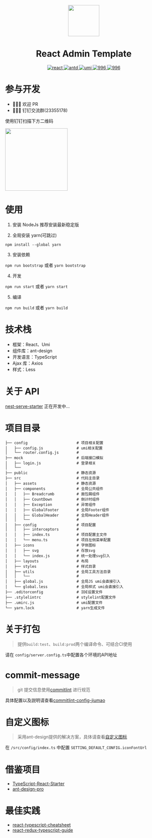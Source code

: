 <p align="center">
  <a href="https://github.com/ts-react/react-admin-template">
    <img width="100" src="https://github.com/ts-react/react-admin-template/blob/gh-pages/assets/logo.svg">
  </a>
</p>

<h1 align="center">React Admin Template</h1>

<p align="center">
  <a href="https://github.com/facebook/react">
    <img src="https://img.shields.io/badge/react-16.8.1-brightgreen.svg" alt="react">
  </a>
  <a href="https://github.com/ant-design/ant-design">
    <img src="https://img.shields.io/badge/ant--design-3.16.2-brightgreen.svg" alt="antd">
  </a>
  <a href="https://github.com/umijs/umi">
    <img src="https://img.shields.io/badge/umi-2.6.11-brightgreen.svg" alt="umi">
  </a>
  <a href="https://github.com/ts-react/react-admin-template/blob/master/LICENSE">
    <img src="https://img.shields.io/badge/license-Anti%20996-blue.svg" alt="996">
  </a>
  <a href="https://996.icu">
    <img src="https://img.shields.io/badge/link-996.icu-red.svg" alt="996">
  </a>
</p>

# 参与开发

- 🎉🎉🎉 欢迎 PR
- 🌴🌴🌴 钉钉交流群(23355178)

使用钉钉扫描下方二维码

<img height="200" src="https://github.com/ts-react/react-admin-template/blob/gh-pages/assets/dingding.jpeg"></img>

# 使用

1. 安装 NodeJs 推荐安装最新稳定版

2. 全局安装 yarn(可跳过)

```
npm install --global yarn
```

3. 安装依赖

`npm run bootstrap` 或者 `yarn bootstrap`

4. 开发

`npm run start` 或者 `yarn start`

5. 编译

`npm run build` 或者 `yarn build`

# 技术栈

- 框架：React、Umi
- 组件库：ant-design
- 开发语言：TypeScript
- Ajax 库：Axios
- 样式：Less

# 关于 API

[nest-serve-starter](https://github.com/typescript-projects/nest-serve-starter) 正在开发中...

# 项目目录

```
├── config                      # 项目相关配置
│   ├── config.js               # umi相关配置
│   └── router.config.js        #
├── mock                        # 后端接口模拟
│   ├── login.js                # 登录相关
│   └──
├── public                      # 静态资源
├── src                         # 代码主目录
│   ├── assets                  # 静态资源
│   ├── components              # 全局公共组件
│   │   ├── Breadcrumb          # 面包屑组件
│   │   ├── CountDown           # 倒计时组件
│   │   ├── Exception           # 异常组件
│   │   ├── GlobalFooter        # 全局Footer组件
│   │   ├── GlobalHeader        # 全局Header组件
│   │   └──                     #
│   ├── config                  # 项目配置
│   │   ├── interceptors        #
│   │   ├── index.ts            # 项目配置主文件
│   │   └── menu.ts             # 项目左侧菜单配置
│   ├── icons                   # 字体图标
│   │   ├── svg                 # 存放svg
│   │   └── index.js            # 统一处理svg引入
│   ├── layouts                 # 布局
│   ├── styles                  # 样式目录
│   ├── utils                   # 全局工具方法目录
│   │   └──                     #
│   ├── global.js               # 全局JS umi会直接引入
│   └── global.less             # 全局样式 umi会直接引入
├── .editorconfig               # IDE设置文件
├── .stylelintrc                # stylelint配置文件
├── .umirc.js                   # umi配置文件
└── yarn.lock                   # yarn生成文件
```

# 关于打包

> 提供`build:test`、`build:prod`两个编译命令、可结合CI使用

请在 `config/server.config.ts`中配置各个环境的API地址

# commit-message

> git 提交信息使用[commitlint](https://github.com/marionebl/commitlint) 进行规范

具体配置以及説明请查看[commitlint-config-jiumao](https://github.com/jiumao-fe/commitlint-config-jiumao)

# 自定义图标

> 采用ant-design提供的解决方案，具体请查看[自定义图标](https://ant.design/components/icon-cn/#components-icon-demo-custom)

在 `/src/config/index.ts` 中配置 `SETTING_DEFAULT_CONFIG.iconFontUrl`

# 借鉴项目

- [TypeScript-React-Starter](https://github.com/Microsoft/TypeScript-React-Starter)
- [ant-design-pro](https://github.com/ant-design/ant-design-pro)

# 最佳实践

- [react-typescript-cheatsheet](https://github.com/sw-yx/react-typescript-cheatsheet)
- [react-redux-typescript-guide](https://github.com/piotrwitek/react-redux-typescript-guide)
